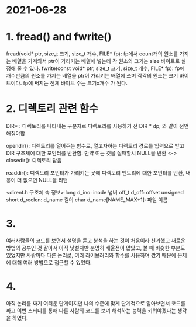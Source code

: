 # 2021-06-28

# 1. fread() and fwrite()
fread(void* ptr, size_t 크기, size_t 개수, FILE* fp): fp에서 count개의 원소를 가지는 배열을 가져와서 ptr이 가리키는 배열에 넣는데 각 원소의 크기는 size 바이트로 설정해 줄 수 있다.
fwrite(const void* ptr, size_t 크기, size_t 개수, FILE* fp): fp에 개수만큼의 원소를 가지는 배열을 ptr이 가리키는 배열에 쓰며 각각의 원소는 크기 바이트이다. fp에 써지는 전체 바이트 수는 크기x개수 가 된다.

# 2. 디렉토리 관련 함수
DIR* : 디렉토리를 나타내는 구분자로 디렉토리를 사용하기 전 DIR * dp; 와 같이 선언해줘야함

opendir(): 디렉토리를 열어주는 함수로, 열고자하는 디렉토리 경로를 입력으로 받고 DIR 구조체에 대한 포인터를 반환함. 만약 여는 것을 실패할시 NULL을 반환 <-> closedir(): 디렉토리 닫음

readdir(): 디렉토리 포인터가 가리키는 곳에 디렉토리 엔트리에 대한 포인터를 반환, 내용이 더 없으면 NULL을 리턴

<dirent.h 구조체 속 정보>
long d_ino: inode 넘버
off_t d_off: offset
unsigned short d_reclen: d_name 길이
char d_name[NAME_MAX+1]: 파일 이름

# 3. 
여러사람들의 코드를 보면서 설명을 듣고 분석을 하는 것이 처음이라 신기했고 새로운 방법의 공부인 것 같아서 아직 낯설지만 분명히 배울점이 많았고, 볼 때 비슷한 부분도 있었지만 사람마다 다른 논리로, 여러 라이브러리와 함수를 사용하며 짰기 때문에 문제에 대해 여러 방법으로 접근할 수 있었다.
# 4. 
아직 논리를 짜기 어려운 단계이지만 나의 수준에 맞게 단계적으로 알아보면서 코드를 짜고 이번 스터디를 통해 다른 사람의 코드를 보며 해석하는 능력을 키워야겠다는 생각을 하였다.
